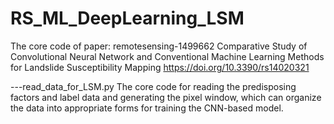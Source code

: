 # RS_ML_DeepLearning_LSM
The core code of paper: remotesensing-1499662
Comparative Study of Convolutional Neural Network and Conventional Machine Learning Methods for Landslide Susceptibility Mapping
https://doi.org/10.3390/rs14020321

---read_data_for_LSM.py
 The core code for reading the predisposing factors and label data and generating the pixel window, which can organize the data into appropriate forms for training the CNN-based model.
